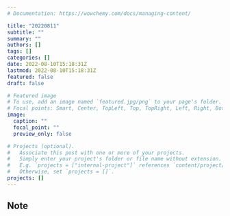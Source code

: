 ```yaml
---
# Documentation: https://wowchemy.com/docs/managing-content/

title: "20220811"
subtitle: ""
summary: ""
authors: []
tags: []
categories: []
date: 2022-08-10T15:18:31Z
lastmod: 2022-08-10T15:18:31Z
featured: false
draft: false

# Featured image
# To use, add an image named `featured.jpg/png` to your page's folder.
# Focal points: Smart, Center, TopLeft, Top, TopRight, Left, Right, BottomLeft, Bottom, BottomRight.
image:
  caption: ""
  focal_point: ""
  preview_only: false

# Projects (optional).
#   Associate this post with one or more of your projects.
#   Simply enter your project's folder or file name without extension.
#   E.g. `projects = ["internal-project"]` references `content/project/deep-learning/index.md`.
#   Otherwise, set `projects = []`.
projects: []
---
```


## Note

